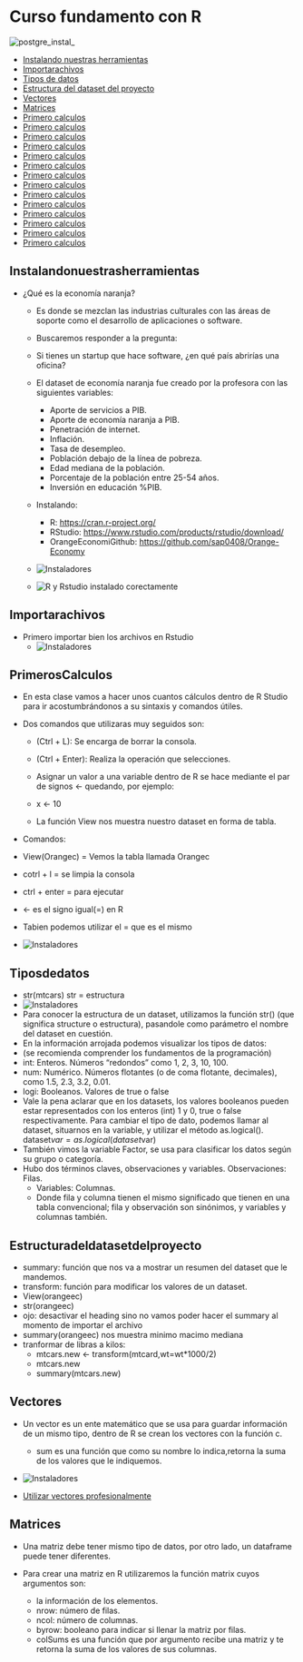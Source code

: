 # Curso fundamento con R
![postgre_instal_](src/1.webp)
- [Instalando nuestras herramientas](#Instalandonuestrasherramientas)
- [Importarachivos](#Importarachivos)
- [Tipos de datos](#Tiposdedatos)
- [Estructura del dataset del proyecto](#Estructuradeldatasetdelproyecto)
- [Vectores](#Vectores)
- [Matrices](#Matrices)
- [Primero calculos](#PrimerosCalculos)
- [Primero calculos](#PrimerosCalculos)
- [Primero calculos](#PrimerosCalculos)
- [Primero calculos](#PrimerosCalculos)
- [Primero calculos](#PrimerosCalculos)
- [Primero calculos](#PrimerosCalculos)
- [Primero calculos](#PrimerosCalculos)
- [Primero calculos](#PrimerosCalculos)
- [Primero calculos](#PrimerosCalculos)
- [Primero calculos](#PrimerosCalculos)
- [Primero calculos](#PrimerosCalculos)
- [Primero calculos](#PrimerosCalculos)
- [Primero calculos](#PrimerosCalculos)
- [Primero calculos](#PrimerosCalculos)


## Instalandonuestrasherramientas
- ¿Qué es la economía naranja?
  - Es donde se mezclan las industrias culturales con las áreas de soporte como el desarrollo de aplicaciones o software.

  - Buscaremos responder a la pregunta:
  - Si tienes un startup que hace software, ¿en qué país abrirías una oficina?

  - El dataset de economía naranja fue creado por la profesora con las siguientes variables:

    - Aporte de servicios a PIB.
    - Aporte de economía naranja a PIB.
    - Penetración de internet.
    - Inflación.
    - Tasa de desempleo.
    - Población debajo de la línea de pobreza.
    - Edad mediana de la población.
    - Porcentaje de la población entre 25-54 años.
    - Inversión en educación %PIB.
  - Instalando: 
    - R: https://cran.r-project.org/
    - RStudio: https://www.rstudio.com/products/rstudio/download/
    - OrangeEconomiGithub: https://github.com/sap0408/Orange-Economy

  - ![Instaladores](src/1.png)
  - ![R y Rstudio instalado corectamente](src/2.png)
## Importarachivos
- Primero importar bien los archivos en Rstudio
  - ![Instaladores](src/3.png)
## PrimerosCalculos
- En esta clase vamos a hacer unos cuantos cálculos dentro de R Studio para ir acostumbrándonos a su sintaxis y comandos útiles.

- Dos comandos que utilizaras muy seguidos son:

  - (Ctrl + L): Se encarga de borrar la consola.
  - (Ctrl + Enter): Realiza la operación que selecciones.
  - Asignar un valor a una variable dentro de R se hace mediante el par de signos <- quedando, por ejemplo:

  - x <- 10
  - La función View nos muestra nuestro dataset en forma de tabla.
 - Comandos:
  - View(Orangec) = Vemos la tabla llamada Orangec
  - cotrl + l = se limpia la consola
  - ctrl + enter = para ejecutar 
  - <-  es el signo igual(=) en R
  - Tabien podemos utilizar el = que es el mismo
  - ![Instaladores](src/4.png)
## Tiposdedatos
- str(mtcars)   str = estructura
- ![Instaladores](src/5.png)
- Para conocer la estructura de un dataset, utilizamos la función str() (que significa structure o estructura), pasandole como parámetro el nombre del dataset en cuestión.
­
- En la información arrojada podemos visualizar los tipos de datos:
- (se recomienda comprender los fundamentos de la programación)
- int: Enteros. Números “redondos” como 1, 2, 3, 10, 100.
- num: Numérico. Números flotantes (o de coma flotante, decimales), como 1.5, 2.3, 3.2, 0.01.
- logi: Booleanos. Valores de true o false
­
- Vale la pena aclarar que en los datasets, los valores booleanos pueden estar representados con los enteros (int) 1 y 0, true o false respectivamente.
Para cambiar el tipo de dato, podemos llamar al dataset, situarnos en la variable, y utilizar el método as.logical().
dataset$var = as.logical(dataset$var)
­
- También vimos la variable Factor, se usa para clasificar los datos según su grupo o categoría.
­
- Hubo dos términos claves, observaciones y variables.
Observaciones: Filas.
  - Variables: Columnas.
  - Donde fila y columna tienen el mismo significado que tienen en una tabla convencional; fila y observación son sinónimos, y variables y columnas también.

##  Estructuradeldatasetdelproyecto
- summary: función que nos va a mostrar un resumen del dataset que le mandemos.
- transform: función para modificar los valores de un dataset.
- View(orangeec)
- str(orangeec)
- ojo: desactivar el heading sino no vamos poder hacer el summary al momento de importar el archivo
- summary(orangeec) nos muestra minimo macimo mediana
- tranformar de libras a kilos:
  - mtcars.new <- transform(mtcard,wt=wt*1000/2)
  - mtcars.new
  - summary(mtcars.new)
## Vectores
- Un vector es un ente matemático que se usa para guardar información de un mismo tipo, dentro de R se crean los vectores con la función c.

  - sum es una función que como su nombre lo indica,retorna la suma de los valores que le indiquemos.
- ![Instaladores](src/6.png)
- [Utilizar vectores profesionalmente](/comousarvectoresenR.pdf)
## Matrices
- Una matriz debe tener mismo tipo de datos, por otro lado, un dataframe puede tener diferentes.
- Para crear una matriz en R utilizaremos la función matrix cuyos argumentos son:

  - la información de los elementos.
  - nrow: número de filas.
  - ncol: número de columnas.
  - byrow: booleano para indicar si llenar la matriz por filas.
  - colSums es una función que por argumento recibe una matriz y te retorna la suma de los valores de sus columnas.